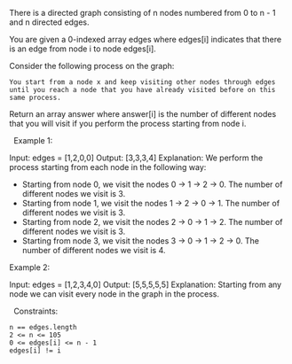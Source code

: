 There is a directed graph consisting of n nodes numbered from 0 to n - 1 and n directed edges.

You are given a 0-indexed array edges where edges[i] indicates that there is an edge from node i to node edges[i].

Consider the following process on the graph:


	You start from a node x and keep visiting other nodes through edges until you reach a node that you have already visited before on this same process.


Return an array answer where answer[i] is the number of different nodes that you will visit if you perform the process starting from node i.

 
Example 1:

Input: edges = [1,2,0,0]
Output: [3,3,3,4]
Explanation: We perform the process starting from each node in the following way:
- Starting from node 0, we visit the nodes 0 -> 1 -> 2 -> 0. The number of different nodes we visit is 3.
- Starting from node 1, we visit the nodes 1 -> 2 -> 0 -> 1. The number of different nodes we visit is 3.
- Starting from node 2, we visit the nodes 2 -> 0 -> 1 -> 2. The number of different nodes we visit is 3.
- Starting from node 3, we visit the nodes 3 -> 0 -> 1 -> 2 -> 0. The number of different nodes we visit is 4.


Example 2:

Input: edges = [1,2,3,4,0]
Output: [5,5,5,5,5]
Explanation: Starting from any node we can visit every node in the graph in the process.


 
Constraints:


	n == edges.length
	2 <= n <= 105
	0 <= edges[i] <= n - 1
	edges[i] != i

